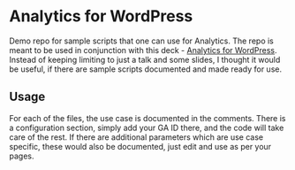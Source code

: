 # Analytics for WordPress
Demo repo for sample scripts that one can use for Analytics. The repo is meant to be used in conjunction with this deck - [Analytics for WordPress](https://docs.google.com/presentation/d/1AeQtMzfXqOqw07t_bX2oshYl-v52eAvAZHBy09rpP2I/edit?usp=sharing). Instead of keeping limiting to just a talk and some slides, I thought it would be useful, if there are sample scripts documented and made ready for use.

## Usage
For each of the files, the use case is documented in the comments. There is a configuration section, simply add your GA ID there, and the code will take care of the rest.
If there are additional parameters which are use case specific, these would also be documented, just edit and use as per your pages.
